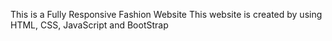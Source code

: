 This is a Fully Responsive Fashion Website
This website is created by using HTML, CSS, JavaScript and BootStrap
